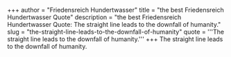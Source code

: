+++
author = "Friedensreich Hundertwasser"
title = "the best Friedensreich Hundertwasser Quote"
description = "the best Friedensreich Hundertwasser Quote: The straight line leads to the downfall of humanity."
slug = "the-straight-line-leads-to-the-downfall-of-humanity"
quote = '''The straight line leads to the downfall of humanity.'''
+++
The straight line leads to the downfall of humanity.
